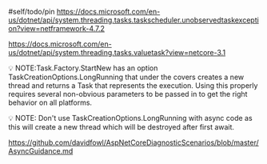 #self/todo/pin
https://docs.microsoft.com/en-us/dotnet/api/system.threading.tasks.taskscheduler.unobservedtaskexception?view=netframework-4.7.2

https://docs.microsoft.com/en-us/dotnet/api/system.threading.tasks.valuetask?view=netcore-3.1

💡 NOTE:Task.Factory.StartNew has an option TaskCreationOptions.LongRunning that under the covers creates a new thread and returns a Task that represents the execution. Using this properly requires several non-obvious parameters to be passed in to get the right behavior on all platforms.

💡 NOTE: Don't use TaskCreationOptions.LongRunning with async code as this will create a new thread which will be destroyed after first await.

https://github.com/davidfowl/AspNetCoreDiagnosticScenarios/blob/master/AsyncGuidance.md
